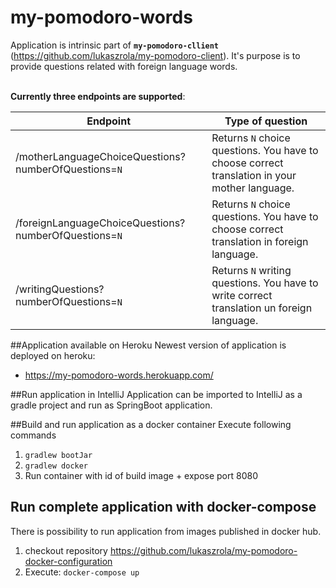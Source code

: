 # my-pomodoro-words
Application is intrinsic part of **`my-pomodoro-cllient`** (https://github.com/lukaszrola/my-pomodoro-client).
It's purpose is to provide questions related with foreign language words.<br><br>

**Currently three endpoints are supported**:<br>

Endpoint | Type of question
--- | ---
/motherLanguageChoiceQuestions?numberOfQuestions=`N` | Returns `N` choice questions. You have to choose correct translation in your mother language.
/foreignLanguageChoiceQuestions?numberOfQuestions=`N` | Returns `N` choice questions. You have to choose correct translation in foreign language.
/writingQuestions?numberOfQuestions=`N` | Returns `N` writing questions. You have to write correct translation un foreign language.

##Application available on Heroku
Newest version of application is deployed on heroku:
* https://my-pomodoro-words.herokuapp.com/

##Run application in IntelliJ
Application can be imported to IntelliJ as a gradle project and run as SpringBoot application.

##Build and run application as a docker container
Execute following commands
1. `gradlew bootJar`
2. `gradlew docker`
3. Run container with id of build image + expose port 8080

## Run complete application with docker-compose
There is possibility to run application from images published in docker hub.

1. checkout repository https://github.com/lukaszrola/my-pomodoro-docker-configuration
2. Execute: `docker-compose up`
